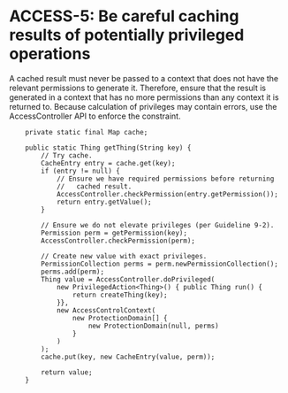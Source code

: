 # ACCESS-5: Be careful caching results of potentially privileged operations
A cached result must never be passed to a context that does not have the relevant permissions to generate it. Therefore, ensure that the result is generated in a context that has no more permissions than any context it is returned to. Because calculation of privileges may contain errors, use the AccessController API to enforce the constraint.

        private static final Map cache;

        public static Thing getThing(String key) {
            // Try cache.
            CacheEntry entry = cache.get(key);
            if (entry != null) {
                // Ensure we have required permissions before returning
                //   cached result.
                AccessController.checkPermission(entry.getPermission());
                return entry.getValue();
            }

            // Ensure we do not elevate privileges (per Guideline 9-2).
            Permission perm = getPermission(key);
            AccessController.checkPermission(perm);

            // Create new value with exact privileges.
            PermissionCollection perms = perm.newPermissionCollection();
            perms.add(perm);
            Thing value = AccessController.doPrivileged(
                new PrivilegedAction<Thing>() { public Thing run() {
                    return createThing(key);
                }},
                new AccessControlContext(
                    new ProtectionDomain[] {
                        new ProtectionDomain(null, perms)
                    }
                )
            );
            cache.put(key, new CacheEntry(value, perm));

            return value;
        }
